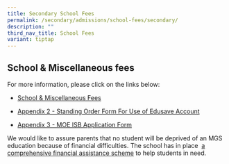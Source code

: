 ```yaml
---
title: Secondary School Fees
permalink: /secondary/admissions/school-fees/secondary/
description: ""
third_nav_title: School Fees
variant: tiptap
---
```

<h2>School &amp; Miscellaneous fees</h2>
<p>For more information, please click on the links below:</p>
<ul data-tight="true" class="tight">
<li>
<p><a href="https://drive.google.com/file/d/1E1iT6Y0GanI0Y7l7qC-atwv5qkOWtsin/view?usp=drive_link" rel="noopener noreferrer nofollow" target="_blank">School &amp; Miscellaneous Fees</a>
</p>
</li>
<li>
<p><a href="https://drive.google.com/file/d/10xnL6VDRme6GsavwVdLPlD3rzVgJDWAI/view?usp=share_link" rel="noopener noreferrer nofollow" target="_blank">Appendix 2 - Standing Order Form For Use of Edusave Account</a>
</p>
</li>
<li>
<p><a href="https://drive.google.com/file/d/1XDkMb4-lZvBGdK1ijSLMTXnb5edp2dE4/view?usp=drive_link" rel="noopener noreferrer nofollow" target="_blank">Appendix 3 - MOE ISB Application Form</a>
</p>
</li>
</ul>
<p>We would like to assure parents that no student will be deprived of an
MGS education because of financial difficulties. The school has in place&nbsp;
<a href="https://www.mgs.moe.edu.sg/admissions/fas-sec/" rel="noopener noreferrer nofollow" target="_blank">a comprehensive financial assistance scheme</a>&nbsp;to help students
in need.</p>